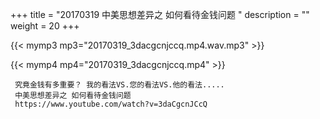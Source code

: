 +++
title = "20170319  中美思想差异之 如何看待金钱问题 "
description = ""
weight = 20
+++

{{< mymp3 mp3="20170319_3dacgcnjccq.mp4.wav.mp3" >}}

{{< mymp4 mp4="20170319_3dacgcnjccq.mp4" >}}

     究竟金钱有多重要？ 我的看法VS.您的看法VS.他的看法..... 
     中美思想差异之 如何看待金钱问题 
     https://www.youtube.com/watch?v=3daCgcnJCcQ 
